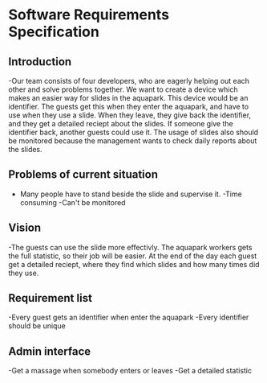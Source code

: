 # Software Requirements Specification

## Introduction

-Our team consists of four developers, who are eagerly helping out each other and solve problems together.
We want to create a device which makes an easier way for slides in the aquapark.
This device would be an identifier. The guests get this when they enter the aquapark, and have to use when they use a slide.
When they leave, they give back the identifier, and they get a detailed reciept about the slides.
If someone give the identifier back, another guests could use it. The usage of slides also
should be monitored because the management wants to check daily reports about the slides.


## Problems of current situation

- Many people have to stand beside the slide and supervise it.
-Time consuming
-Can't be monitored


## Vision

-The guests can use the slide more effectivly. The aquapark workers gets the full statistic, so their job will be easier.
At the end of the day each guest get a detailed reciept, where they find which slides and how many times did they use.


## Requirement list

-Every guest gets an identifier when enter the aquapark
-Every identifier should be unique


## Admin interface

-Get a massage when somebody enters or leaves
-Get a detailed statistic
